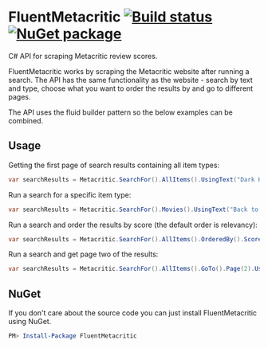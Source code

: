 # FluentMetacritic [![Build status](http://img.shields.io/appveyor/ci/lewishenson/FluentMetacritic.svg?style=flat)](https://ci.appveyor.com/project/lewishenson/FluentMetacritic) [![NuGet package](https://buildstats.info/nuget/FluentMetacritic)](https://www.nuget.org/packages/FluentMetacritic)

C# API for scraping Metacritic review scores.

FluentMetacritic works by scraping the Metacritic website after running a search. The API has the same functionality as the website - search by text and type, choose what you want to order the results by and go to different pages.

The API uses the fluid builder pattern so the below examples can be combined.


## Usage

Getting the first page of search results containing all item types:

```csharp
var searchResults = Metacritic.SearchFor().AllItems().UsingText("Dark Knight");
```

Run a search for a specific item type:

```csharp
var searchResults = Metacritic.SearchFor().Movies().UsingText("Back to the Future");
```

Run a search and order the results by score (the default order is relevancy):

```csharp
var searchResults = Metacritic.SearchFor().AllItems().OrderedBy().Score().UsingText("Game of Thrones");
```

Run a search and get page two of the results:

```csharp
var searchResults = Metacritic.SearchFor().AllItems().GoTo().Page(2).UsingText("Lord of the Rings");
```


## NuGet

If you don't care about the source code you can just install FluentMetacritic using NuGet.

```powershell
PM> Install-Package FluentMetacritic
```
